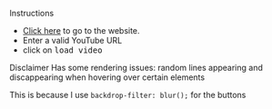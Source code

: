 Instructions
- <a href="https://thekliko.github.io/youtube-video-viewer">Click here</a> to go to the website.
- Enter a valid YouTube URL
- click on <kbd>load video</kbd>

Disclaimer
Has some rendering issues: random lines appearing and discappearing when hovering over certain elements

This is because I use `backdrop-filter: blur();` for the buttons
